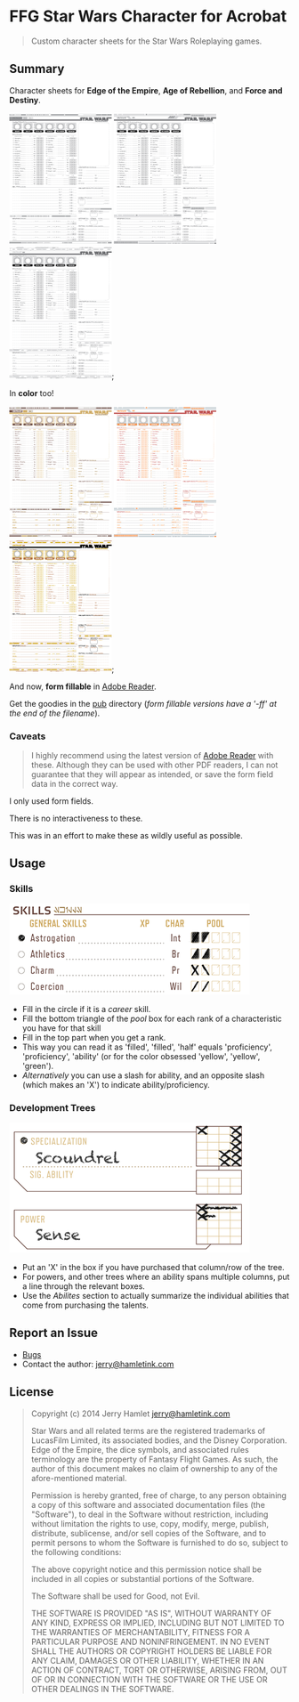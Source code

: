 FFG Star Wars Character for Acrobat
===================================

> Custom character sheets for the Star Wars Roleplaying games.

Summary
-------

Character sheets for **Edge of the Empire**, **Age of Rebellion**, and **Force
and Destiny**. 

![EotE Gray Front](./pub/img/aurebesh-eote-g-front.png)
![AoR Gray Front](./pub/img/aurebesh-aor-g-front.png)
![FaD Gray Front](./pub/img/aurebesh-fad-g-front.png);

In **color** too!

![EotE Front](./pub/img/aurebesh-eote-front.png)
![AoR Front](./pub/img/aurebesh-aor-front.png)
![FaD Front](./pub/img/aurebesh-fad-front.png);

And now, **form fillable** in [Adobe Reader][reader].

Get the goodies in the [pub](./pub) directory (_form fillable versions have a
'-ff' at the end of the filename_).

### Caveats 

> I highly recommend using the latest version of [Adobe Reader][reader] with
> these.  Although they can be used with other PDF readers, I can not guarantee
> that they will appear as intended, or save the form field data in the correct
> way.

I only used form fields.

There is no interactiveness to these.

This was in an effort to make these as wildly useful as possible.


[reader]: http://get.adobe.com/reader/ "Adode Reader"

Usage
-----

### Skills ###

![Skills Usage](./pub/img/skill-usage.png)

* Fill in the circle if it is a _career_ skill.
* Fill the bottom triangle of the _pool_ box for each rank of a
  characteristic you have for that skill
* Fill in the top part when you get a rank.
* This way you can read it as 'filled', 'filled', 'half' equals
  'proficiency', 'proficiency', 'ability' (or for the color obsessed 'yellow',
  'yellow', 'green').
* _Alternatively_ you can use a slash for ability, and an opposite slash (which
  makes an 'X') to indicate ability/proficiency.

### Development Trees ###

![Development Tree Usage](./pub/img/development-tree-usage.png)

* Put an 'X' in the box if you have purchased that column/row of the tree.
* For powers, and other trees where an ability spans multiple columns, put a
  line through the relevant boxes.
* Use the _Abilites_ section to actually summarize the individual abilities that
  come from purchasing the talents.


Report an Issue
---------------

* [Bugs](http://github.com/jhamlet/ffg-swchar-acro/issues)
* Contact the author: <jerry@hamletink.com>


License
-------

> Copyright (c) 2014 Jerry Hamlet <jerry@hamletink.com>
> 
> Star Wars and all related terms are the registered trademarks of LucasFilm
> Limited, its associated bodies, and the Disney Corporation. Edge of the
> Empire, the dice symbols, and associated rules terminology are the property of
> Fantasy Flight Games. As such, the author of this document makes no claim of
> ownership to any of the afore-mentioned material.
> 
> Permission is hereby granted, free of charge, to any person obtaining a copy of
> this software and associated documentation files (the "Software"), to deal in
> the Software without restriction, including without limitation the rights to
> use, copy, modify, merge, publish, distribute, sublicense, and/or sell copies of
> the Software, and to permit persons to whom the Software is furnished to do so,
> subject to the following conditions:
> 
> The above copyright notice and this permission notice shall be included in all
> copies or substantial portions of the Software.
> 
> The Software shall be used for Good, not Evil.
> 
> THE SOFTWARE IS PROVIDED "AS IS", WITHOUT WARRANTY OF ANY KIND, EXPRESS OR
> IMPLIED, INCLUDING BUT NOT LIMITED TO THE WARRANTIES OF MERCHANTABILITY, FITNESS
> FOR A PARTICULAR PURPOSE AND NONINFRINGEMENT. IN NO EVENT SHALL THE AUTHORS OR
> COPYRIGHT HOLDERS BE LIABLE FOR ANY CLAIM, DAMAGES OR OTHER LIABILITY, WHETHER
> IN AN ACTION OF CONTRACT, TORT OR OTHERWISE, ARISING FROM, OUT OF OR IN
> CONNECTION WITH THE SOFTWARE OR THE USE OR OTHER DEALINGS IN THE SOFTWARE.
> 
